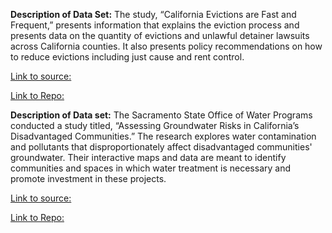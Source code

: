 **Description of Data Set:** 
The study, “California Evictions are Fast and Frequent,” presents information that explains the eviction process and presents data on the quantity of evictions and unlawful detainer lawsuits across California counties. It also presents policy recommendations on how to reduce evictions including just cause and rent control. 

[Link to source:](https://static1.squarespace.com/static/52b7d7a6e4b0b3e376ac8ea2/t/5b1273ca0e2e72ec53ab0655/1527935949227/CA_Evictions_are_Fast_and_Frequent.pdf )

[Link to Repo:](https://github.com/velezlupe/up206a-lupe)


**Description of Data set:** 
The Sacramento State Office of Water Programs conducted a study titled, “Assessing Groundwater Risks in California’s Disadvantaged Communities.” The research explores water contamination and pollutants that disproportionately affect disadvantaged communities' groundwater. Their interactive maps and data are meant to identify communities and spaces in which water treatment is necessary and promote investment in these projects. 

[Link to source:](https://www.owp.csus.edu/grid/)

[Link to Repo:](https://github.com/velezlupe/up206a-lupe)
